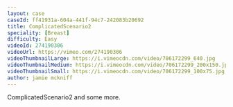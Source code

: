 ```yaml
---
layout: case
caseId: ff41931a-604a-441f-94c7-242083b20692
title: ComplicatedScenario2
speciality: [Breast]
difficulty: Easy
videoId: 274190306
videoUrl: https://vimeo.com/274190306
videoThumbnailLarge: https://i.vimeocdn.com/video/706172299_640.jpg
videoThumbnailMedium: https://i.vimeocdn.com/video/706172299_200x150.jpg
videoThumbnailSmall: https://i.vimeocdn.com/video/706172299_100x75.jpg
author: jamie mckniff
---
```


ComplicatedScenario2 and some more.